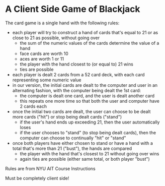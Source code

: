 # A Client Side Game of Blackjack

The card game is a single hand with the following rules: 

- each player will try to construct a hand of cards that's equal to 21 or as close to 21 as possible, without going over
	- the sum of the numeric values of the cards determine the value of a hand
	- face cards are worth 10
	- aces are worth 1 or 11
	- the player with the hand closest to (or equal to) 21 wins
	- ties are possible
- each player is dealt 2 cards from a 52 card deck, with each card representing some numeric value
- in our version, the initial cards are dealt to the computer and user in an alternating fashion, with the computer being dealt the 1st card:
	- the computer is dealt one card, and the user is dealt another card
	- this repeats one more time so that both the user and computer have 2 cards each
- once the initial two cards are dealt, the user can choose to be dealt more cards ("hit") or stop being dealt cards ("stand")
	- if the user's hand ends up exceeding 21, then the user automatically loses
	- if the user chooses to "stand" (to stop being dealt cards), then the computer can choose to continually "hit" or "stand"
- once both players have either chosen to stand or have a hand with a total that's more than 21 ("bust"), the hands are compared
	- the player with the hand that's closest to 21 without going over wins
	- again ties are possible (either same total, or both player "bust")


Rules are from NYU AIT Course Instructions

Must be completely client side!